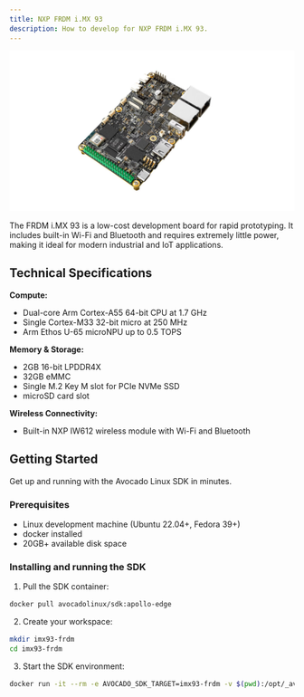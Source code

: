 ```yaml
---
title: NXP FRDM i.MX 93
description: How to develop for NXP FRDM i.MX 93.
---
```


![FRDM i.MX 93](../frdm-imx-93.jpg)

The FRDM i.MX 93 is a low-cost development board for rapid prototyping. It includes built-in Wi-Fi and Bluetooth and requires extremely little power, making it ideal for modern industrial and IoT applications.

## Technical Specifications

**Compute:**
- Dual-core Arm Cortex-A55 64-bit CPU at 1.7 GHz
- Single Cortex-M33 32-bit micro at 250 MHz
- Arm Ethos U-65 microNPU up to 0.5 TOPS

**Memory & Storage:**
- 2GB 16-bit LPDDR4X
- 32GB eMMC
- Single M.2 Key M slot for PCIe NVMe SSD
- microSD card slot

**Wireless Connectivity:**
- Built-in NXP IW612 wireless module with Wi-Fi and Bluetooth

## Getting Started

Get up and running with the Avocado Linux SDK in minutes.

### Prerequisites

- Linux development machine (Ubuntu 22.04+, Fedora 39+)
- docker installed
- 20GB+ available disk space

### Installing and running the SDK

1. Pull the SDK container:

```bash
docker pull avocadolinux/sdk:apollo-edge
```

2. Create your workspace:

```bash
mkdir imx93-frdm
cd imx93-frdm
```

3. Start the SDK environment:

```bash
docker run -it --rm -e AVOCADO_SDK_TARGET=imx93-frdm -v $(pwd):/opt/_avocado/src:ro -v $(pwd)/_avocado:/opt/_avocado:rw --entrypoint entrypoint.sh avocadolinux/sdk:apollo-edge /bin/bash
```
